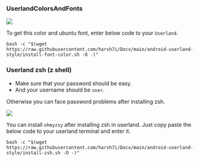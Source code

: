 ### UserlandColorsAndFonts

<img src="https://github.com/harsh7i/Docx/blob/17a608a4ee6d2902be876a02fac4116f2994c89b/android-userland-style/assets/color-and-font.jpg">

To get this color and ubuntu font, enter below code to your `Userland`.
```shell
bash -c "$(wget https://raw.githubusercontent.com/harsh7i/Docx/main/android-userland-style/install-font-color.sh -O -)"
```

### Userland zsh (z shell)

* Make sure that your password should be easy.
* And your username should be `user`.

Otherwise you can face password problems after installing zsh.

<img src="https://github.com/harsh7i/Docx/blob/6473a20fb86a3545d16c463741eae102dc4fe678/android-userland-style/assets/userland-zsh.jpg">

You can install `ohmyzsy` after installing zsh in userland.
Just copy paste the below code to your userland terminal and enter it.

```shell
bash -c "$(wget https://raw.githubusercontent.com/harsh7i/Docx/main/android-userland-style/install-zsh.sh -O -)"
```

